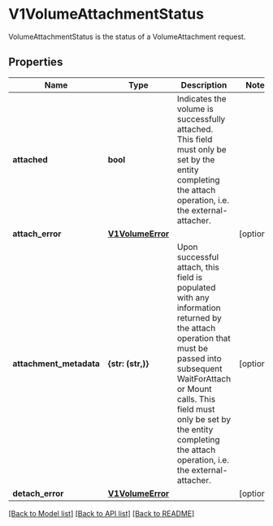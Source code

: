 # V1VolumeAttachmentStatus

VolumeAttachmentStatus is the status of a VolumeAttachment request.

## Properties
Name | Type | Description | Notes
------------ | ------------- | ------------- | -------------
**attached** | **bool** | Indicates the volume is successfully attached. This field must only be set by the entity completing the attach operation, i.e. the external-attacher. | 
**attach_error** | [**V1VolumeError**](V1VolumeError.md) |  | [optional] 
**attachment_metadata** | **{str: (str,)}** | Upon successful attach, this field is populated with any information returned by the attach operation that must be passed into subsequent WaitForAttach or Mount calls. This field must only be set by the entity completing the attach operation, i.e. the external-attacher. | [optional] 
**detach_error** | [**V1VolumeError**](V1VolumeError.md) |  | [optional] 

[[Back to Model list]](../README.md#documentation-for-models) [[Back to API list]](../README.md#documentation-for-api-endpoints) [[Back to README]](../README.md)


